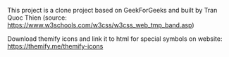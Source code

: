 This project is a clone project based on GeekForGeeks and built by Tran Quoc Thien (source: https://www.w3schools.com/w3css/w3css_web_tmp_band.asp)

Download themify icons and link it to html for special symbols on website: https://themify.me/themify-icons
